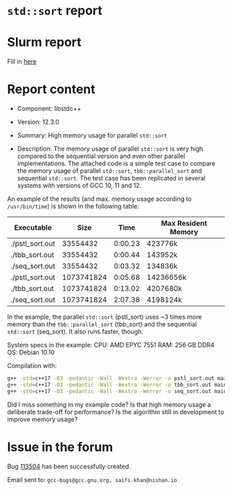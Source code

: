 # `std::sort` report

# Slurm report
Fill in [here](https://gcc.gnu.org/bugzilla/enter_bug.cgi)

# Report content

* Component: libstdc++

* Version: 12.3.0

* Summary:
High memory usage for parallel `std::sort`

* Description:
The memory usage of parallel `std::sort` is very high compared to the sequential version and even other parallel implementations.
The attached code is a simple test case to compare the memory usage of parallel `std::sort`, `tbb::parallel_sort` and sequential `std::sort`.
The test case has been replicated in several systems with versions of GCC 10, 11 and 12.

An example of the results (and max. memory usage according to `/usr/bin/time`) is shown in the following table:

| Executable         | Size        | Time     | Max Resident Memory |
| ------------------ | ----------- | -------- | ------------------- |
| ./pstl_sort.out    | 33554432    | 0:00.23  | 423776k             |
| ./tbb_sort.out     | 33554432    | 0:00.44  | 143952k             |
| ./seq_sort.out     | 33554432    | 0:03.32  | 134836k             |
| ./pstl_sort.out    | 1073741824  | 0:05.68  | 14236656k           |
| ./tbb_sort.out     | 1073741824  | 0:13.02  | 4207680k            |
| ./seq_sort.out     | 1073741824  | 2:07.38  | 4198124k            |

In the example, the parallel `std::sort` (pstl_sort) uses ~3 times more memory than the `tbb::parallel_sort` (tbb_sort) and the sequential `std::sort` (seq_sort).
It also runs faster, though.

System specs in the example:
CPU: AMD EPYC 7551
RAM: 256 GB DDR4
OS: Debian 10.10

Compilation with:
```bash
g++ -std=c++17 -O3 -pedantic -Wall -Wextra -Werror -o pstl_sort.out main.cpp -ltbb -DPSTL_SORT
g++ -std=c++17 -O3 -pedantic -Wall -Wextra -Werror -o tbb_sort.out main.cpp -ltbb -DTBB_SORT
g++ -std=c++17 -O3 -pedantic -Wall -Wextra -Werror -o seq_sort.out main.cpp -ltbb
```

Did I miss something in my example code?
Is that high memory usage a deliberate trade-off for performance?
Is the algorithm still in development to improve memory usage?

# Issue in the forum

Bug [113504](https://gcc.gnu.org/bugzilla/show_bug.cgi?id=113504) has been successfully created.

Email sent to:
`gcc-bugs@gcc.gnu.org, saifi.khan@nishan.io`
